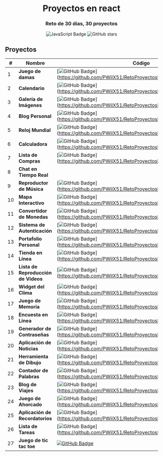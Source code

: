 <div align="center">
  <h1>Proyectos en react</h1>
  <h3>
    <strong>Reto de 30 dias, 30 proyectos</strong>
  </h3>
</div>

<p></p>

<div align="center">

![JavaScript Badge](https://img.shields.io/badge/JavaScript-F7DF1E?logo=javascript&logoColor=000&style=flat)
![GitHub stars](https://img.shields.io/github/stars/PWilX51/RetoProyectosReact)

</div>

## Proyectos
| # | Nombre | Código |
| --- | ---------------- | --------------- |
| 1 | **Juego de damas**| [![GitHub Badge](https://img.shields.io/badge/Código-181717?logo=github&logoColor=fff&style=flat-square)] (https://github.com/PWilX51/RetoProyectosReact/edit/main/README.md) | 
| 2 | **Calendario** | [![GitHub Badge](https://img.shields.io/badge/Código-181717?logo=github&logoColor=fff&style=flat-square)] (https://github.com/PWilX51/RetoProyectosReact/edit/main/README.md) |
| 3 | **Galería de Imágenes** | [![GitHub Badge](https://img.shields.io/badge/Código-181717?logo=github&logoColor=fff&style=flat-square)] (https://github.com/PWilX51/RetoProyectosReact/edit/main/README.md) |
| 4 | **Blog Personal** | [![GitHub Badge](https://img.shields.io/badge/Código-181717?logo=github&logoColor=fff&style=flat-square)] (https://github.com/PWilX51/RetoProyectosReact/edit/main/README.md) |
| 5 | **Reloj Mundial** | [![GitHub Badge](https://img.shields.io/badge/Código-181717?logo=github&logoColor=fff&style=flat-square)] (https://github.com/PWilX51/RetoProyectosReact/edit/main/README.md) |
| 6 | **Calculadora** | [![GitHub Badge](https://img.shields.io/badge/Código-181717?logo=github&logoColor=fff&style=flat-square)] (https://github.com/PWilX51/RetoProyectosReact/edit/main/README.md) |
| 7 | **Lista de Compras** | [![GitHub Badge](https://img.shields.io/badge/Código-181717?logo=github&logoColor=fff&style=flat-square)] (https://github.com/PWilX51/RetoProyectosReact/edit/main/README.md) |
| 8 | **Chat en Tiempo Real** | | [![GitHub Badge](https://img.shields.io/badge/Código-181717?logo=github&logoColor=fff&style=flat-square)] (https://github.com/PWilX51/RetoProyectosReact/edit/main/README.md) |
| 9 | **Reproductor de Música** | [![GitHub Badge](https://img.shields.io/badge/Código-181717?logo=github&logoColor=fff&style=flat-square)] (https://github.com/PWilX51/RetoProyectosReact/edit/main/README.md) |
| 10 | **Mapa Interactivo** | [![GitHub Badge](https://img.shields.io/badge/Código-181717?logo=github&logoColor=fff&style=flat-square)] (https://github.com/PWilX51/RetoProyectosReact/edit/main/README.md) |
| 11 | **Convertidor de Monedas** | [![GitHub Badge](https://img.shields.io/badge/Código-181717?logo=github&logoColor=fff&style=flat-square)] (https://github.com/PWilX51/RetoProyectosReact/edit/main/README.md) |
| 12 | **Sistema de Autenticación** | [![GitHub Badge](https://img.shields.io/badge/Código-181717?logo=github&logoColor=fff&style=flat-square)] (https://github.com/PWilX51/RetoProyectosReact/edit/main/README.md) |
| 13 | **Portafolio Personal** | [![GitHub Badge](https://img.shields.io/badge/Código-181717?logo=github&logoColor=fff&style=flat-square)] (https://github.com/PWilX51/RetoProyectosReact/edit/main/README.md) |
| 14 | **Tienda en Línea** | [![GitHub Badge](https://img.shields.io/badge/Código-181717?logo=github&logoColor=fff&style=flat-square)] (https://github.com/PWilX51/RetoProyectosReact/edit/main/README.md) |
| 15 | **Lista de Reproducción de Videos** | [![GitHub Badge](https://img.shields.io/badge/Código-181717?logo=github&logoColor=fff&style=flat-square)] (https://github.com/PWilX51/RetoProyectosReact/edit/main/README.md) |
| 16 | **Widget del Clima** | [![GitHub Badge](https://img.shields.io/badge/Código-181717?logo=github&logoColor=fff&style=flat-square)] (https://github.com/PWilX51/RetoProyectosReact/edit/main/README.md) |
| 17 | **Juego de Memoria** | [![GitHub Badge](https://img.shields.io/badge/Código-181717?logo=github&logoColor=fff&style=flat-square)] (https://github.com/PWilX51/RetoProyectosReact/edit/main/README.md) |
| 18 | **Encuesta en Línea** | [![GitHub Badge](https://img.shields.io/badge/Código-181717?logo=github&logoColor=fff&style=flat-square)] (https://github.com/PWilX51/RetoProyectosReact/edit/main/README.md) |
| 19 | **Generador de Contraseñas** | [![GitHub Badge](https://img.shields.io/badge/Código-181717?logo=github&logoColor=fff&style=flat-square)] (https://github.com/PWilX51/RetoProyectosReact/edit/main/README.md) |
| 20 | **Aplicación de Noticias** | [![GitHub Badge](https://img.shields.io/badge/Código-181717?logo=github&logoColor=fff&style=flat-square)] (https://github.com/PWilX51/RetoProyectosReact/edit/main/README.md) | 
| 21 | **Herramienta de Dibujo** | [![GitHub Badge](https://img.shields.io/badge/Código-181717?logo=github&logoColor=fff&style=flat-square)] (https://github.com/PWilX51/RetoProyectosReact/edit/main/README.md) |
| 22 | **Contador de Palabras** | [![GitHub Badge](https://img.shields.io/badge/Código-181717?logo=github&logoColor=fff&style=flat-square)] (https://github.com/PWilX51/RetoProyectosReact/edit/main/README.md) |
| 23 | **Blog de Viajes** | [![GitHub Badge](https://img.shields.io/badge/Código-181717?logo=github&logoColor=fff&style=flat-square)] (https://github.com/PWilX51/RetoProyectosReact/edit/main/README.md) |
| 24 | **Juego de Ahorcado** | [![GitHub Badge](https://img.shields.io/badge/Código-181717?logo=github&logoColor=fff&style=flat-square)] (https://github.com/PWilX51/RetoProyectosReact/edit/main/README.md) | [![GitHub Badge](https://img.shields.io/badge/Código-181717?logo=github&logoColor=fff&style=flat-square)] (https://github.com/PWilX51/RetoProyectosReact/edit/main/README.md) |
| 25 | **Aplicación de Recordatorios** | [![GitHub Badge](https://img.shields.io/badge/Código-181717?logo=github&logoColor=fff&style=flat-square)] (https://github.com/PWilX51/RetoProyectosReact/edit/main/README.md) |
| 26 | **Lista de Tareas** | [![GitHub Badge](https://img.shields.io/badge/Código-181717?logo=github&logoColor=fff&style=flat-square)] (https://github.com/PWilX51/RetoProyectosReact/edit/main/README.md) |
| 27 | **Juego de tic tac toe** | [![GitHub Badge](https://img.shields.io/badge/Código-181717?logo=github&logoColor=fff&style=flat-square)](https://github.com/PWilX51/RetoProyectosReact/edit/main/README.md) | (https://github.com/PWilX51/RetoProyectosReact/edit/main/README.md) |
